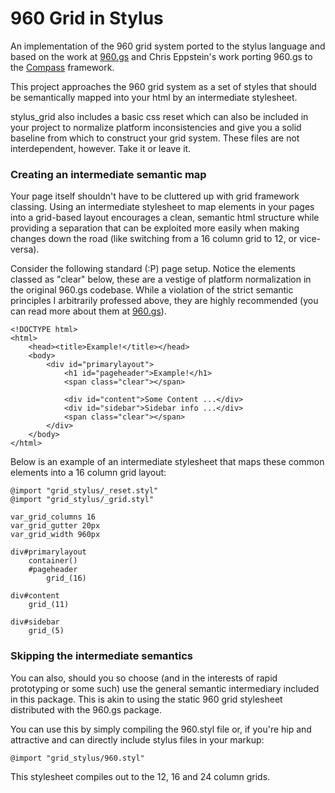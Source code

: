 # 960 Grid in Stylus

An implementation of the 960 grid system ported to the stylus language
and based on the work at [960.gs][1] and Chris Eppstein's work porting
960.gs to the [Compass][2] framework.

This project approaches the 960 grid system as a set of styles that should
be semantically mapped into your html by an intermediate stylesheet.

stylus_grid also includes a basic css reset which can also be included
in your project to normalize platform inconsistencies and give you a
solid baseline from which to construct your grid system.  These files
are not interdependent, however.  Take it or leave it.


### Creating an intermediate semantic map

Your page itself shouldn't have to be cluttered up with grid framework
classing.  Using an intermediate stylesheet to map elements in your
pages into a grid-based layout encourages a clean, semantic html 
structure while providing a separation that can be exploited more
easily when making changes down the road (like switching from a 16
column grid to 12, or vice-versa).

Consider the following standard (:P) page setup.  Notice the elements
classed as "clear" below, these are a vestige of platform normalization
in the original 960.gs codebase.  While a violation of the strict semantic
principles I arbitrarily professed above, they are highly recommended
(you can read more about them at [960.gs][1]).

	<!DOCTYPE html>
	<html>
		<head><title>Example!</title></head>
		<body>
			<div id="primarylayout">
				<h1 id="pageheader">Example!</h1>
				<span class="clear"></span>
				
				<div id="content">Some Content ...</div>
				<div id="sidebar">Sidebar info ...</div>
				<span class="clear"></span>
			</div>
		</body>
	</html>

Below is an example of an intermediate stylesheet that maps these common
elements into a 16 column grid layout:

	@import "grid_stylus/_reset.styl"
	@import "grid_stylus/_grid.styl"

	var_grid_columns 16
	var_grid_gutter 20px
	var_grid_width 960px

	div#primarylayout
		container()
		#pageheader
			grid_(16)
		
	div#content
		grid_(11)
	
	div#sidebar
		grid_(5)
		


[1]: http://960.gs
[2]: http://compass-style.org/


### Skipping the intermediate semantics

You can also, should you so choose (and in the interests of rapid
prototyping or some such) use the general semantic intermediary
included in this package.  This is akin to using the static 960
grid stylesheet distributed with the 960.gs package.  

You can use this by simply compiling the 960.styl file or, if you're
hip and attractive and can directly include stylus files in your
markup:

	@import "grid_stylus/960.styl"
	
This stylesheet compiles out to the 12, 16 and 24 column grids.